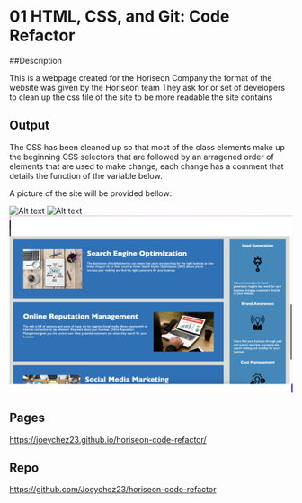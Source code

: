 # 01 HTML, CSS, and Git: Code Refactor

##Description

This is a webpage created for the Horiseon Company the format of the website was given by the Horiseon team
They ask for or set of developers to clean up the css file of the site to be more readable the site contains

## Output

The CSS has been cleaned up so that most of the class elements make up the beginning CSS selectors that are followed by an arragened order of elements that are used to make change, each change has a comment that details the function of the variable below.

A picture of the site will be provided bellow:

<img src="/Users/joeysanchez/Desktop/TimeLost/bootcamp/horiseon-code-refactor/assets/images/Screen Shot 2022-08-18 at 7.57.35 PM.png" alt="Alt text" title="Optional title">
<img src="./assets/images/Screen Shot 2022-08-18 at 7.57.35 PM.png" alt="Alt text" title="Optional title">
<img src="./assets/images/Screen Shot 2022-08-18 at 7.58.15 PM.png" alt="Alt text" title="Optional title">

## Pages

https://joeychez23.github.io/horiseon-code-refactor/

## Repo

https://github.com/Joeychez23/horiseon-code-refactor
